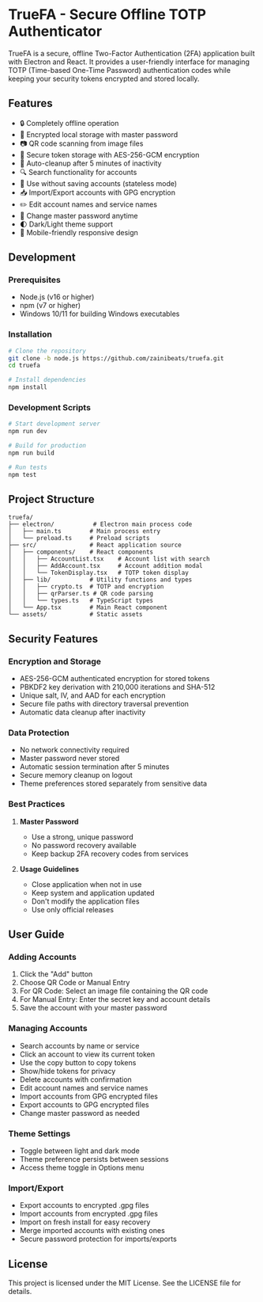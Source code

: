 # TrueFA - Secure Offline TOTP Authenticator

TrueFA is a secure, offline Two-Factor Authentication (2FA) application built with Electron and React. It provides a user-friendly interface for managing TOTP (Time-based One-Time Password) authentication codes while keeping your security tokens encrypted and stored locally.

## Features

- 🔒 Completely offline operation
- 💾 Encrypted local storage with master password
- 📷 QR code scanning from image files
- 🔐 Secure token storage with AES-256-GCM encryption
- 🔄 Auto-cleanup after 5 minutes of inactivity
- 🔍 Search functionality for accounts
- 🎯 Use without saving accounts (stateless mode)
- 📥 Import/Export accounts with GPG encryption
- ✏️ Edit account names and service names
- 🔑 Change master password anytime
- 🌓 Dark/Light theme support
- 📱 Mobile-friendly responsive design


## Development

### Prerequisites

- Node.js (v16 or higher)
- npm (v7 or higher)
- Windows 10/11 for building Windows executables

### Installation

```bash
# Clone the repository
git clone -b node.js https://github.com/zainibeats/truefa.git
cd truefa

# Install dependencies
npm install
```

### Development Scripts

```bash
# Start development server
npm run dev

# Build for production
npm run build

# Run tests
npm test
```

## Project Structure

```
truefa/
├── electron/           # Electron main process code
│   ├── main.ts        # Main process entry
│   └── preload.ts     # Preload scripts
├── src/               # React application source
│   ├── components/    # React components
│   │   ├── AccountList.tsx    # Account list with search
│   │   ├── AddAccount.tsx     # Account addition modal
│   │   └── TokenDisplay.tsx   # TOTP token display
│   ├── lib/           # Utility functions and types
│   │   ├── crypto.ts  # TOTP and encryption
│   │   ├── qrParser.ts # QR code parsing
│   │   └── types.ts   # TypeScript types
│   └── App.tsx        # Main React component
└── assets/            # Static assets
```

## Security Features

### Encryption and Storage
- AES-256-GCM authenticated encryption for stored tokens
- PBKDF2 key derivation with 210,000 iterations and SHA-512
- Unique salt, IV, and AAD for each encryption
- Secure file paths with directory traversal prevention
- Automatic data cleanup after inactivity

### Data Protection
- No network connectivity required
- Master password never stored
- Automatic session termination after 5 minutes
- Secure memory cleanup on logout
- Theme preferences stored separately from sensitive data

### Best Practices
1. **Master Password**
   - Use a strong, unique password
   - No password recovery available
   - Keep backup 2FA recovery codes from services

2. **Usage Guidelines**
   - Close application when not in use
   - Keep system and application updated
   - Don't modify the application files
   - Use only official releases

## User Guide

### Adding Accounts
1. Click the "Add" button
2. Choose QR Code or Manual Entry
3. For QR Code: Select an image file containing the QR code
4. For Manual Entry: Enter the secret key and account details
5. Save the account with your master password

### Managing Accounts
- Search accounts by name or service
- Click an account to view its current token
- Use the copy button to copy tokens
- Show/hide tokens for privacy
- Delete accounts with confirmation
- Edit account names and service names
- Import accounts from GPG encrypted files
- Export accounts to GPG encrypted files
- Change master password as needed

### Theme Settings
- Toggle between light and dark mode
- Theme preference persists between sessions
- Access theme toggle in Options menu

### Import/Export
- Export accounts to encrypted .gpg files
- Import accounts from encrypted .gpg files
- Import on fresh install for easy recovery
- Merge imported accounts with existing ones
- Secure password protection for imports/exports

## License

This project is licensed under the MIT License. See the LICENSE file for details.
